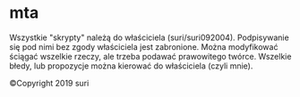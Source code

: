 # mta

Wszystkie "skrypty" należą do właściciela (suri/suri092004). Podpisywanie się pod nimi bez zgody właściciela jest zabronione. Można modyfikować ściągać wszelkie rzeczy, ale trzeba podawać prawowitego twórce. Wszelkie błedy, lub propozycje można kierować do właściciela (czyli mnie).


©Copyright 2019 suri
